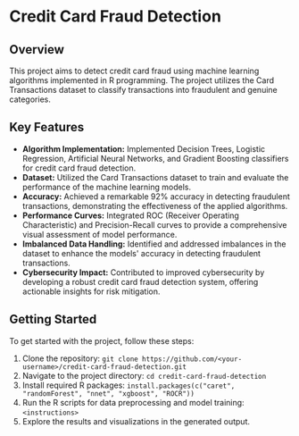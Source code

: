 # Credit Card Fraud Detection

## Overview

This project aims to detect credit card fraud using machine learning algorithms implemented in R programming. The project utilizes the Card Transactions dataset to classify transactions into fraudulent and genuine categories.

## Key Features

- **Algorithm Implementation:** Implemented Decision Trees, Logistic Regression, Artificial Neural Networks, and Gradient Boosting classifiers for credit card fraud detection.
- **Dataset:** Utilized the Card Transactions dataset to train and evaluate the performance of the machine learning models.
- **Accuracy:** Achieved a remarkable 92% accuracy in detecting fraudulent transactions, demonstrating the effectiveness of the applied algorithms.
- **Performance Curves:** Integrated ROC (Receiver Operating Characteristic) and Precision-Recall curves to provide a comprehensive visual assessment of model performance.
- **Imbalanced Data Handling:** Identified and addressed imbalances in the dataset to enhance the models' accuracy in detecting fraudulent transactions.
- **Cybersecurity Impact:** Contributed to improved cybersecurity by developing a robust credit card fraud detection system, offering actionable insights for risk mitigation.

## Getting Started

To get started with the project, follow these steps:

1. Clone the repository: `git clone https://github.com/<your-username>/credit-card-fraud-detection.git`
2. Navigate to the project directory: `cd credit-card-fraud-detection`
3. Install required R packages: `install.packages(c("caret", "randomForest", "nnet", "xgboost", "ROCR"))`
4. Run the R scripts for data preprocessing and model training: `<instructions>`
5. Explore the results and visualizations in the generated output.


